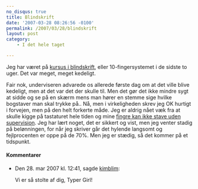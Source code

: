 ```yaml
---
no_disqus: true
title: Blindskrift
date: '2007-03-28 08:26:56 -0100'
permalink: /2007/03/28/blindskrift
layout: post
category:
    - I det hele taget

---
```

Jeg har været på [kursus i blindskrift](http://www.informadanmark.dk/), eller 10-fingersystemet i de sidste to uger. Det var meget, meget kedeligt.

Fair nok, underviseren advarede os allerede første dag om at det ville blive kedeligt, men at det var det der skulle til. Men det gør det ikke mindre sygt at sidde og se på en skærm mens man hører en stemme sige hvilke bogstaver man skal trykke på.. Nå, men i virkeligheden skrev jeg OK hurtigt i forvejen, men på den helt forkerte måde. Jeg er aldrig nået væk fra at skulle kigge på tastaturet hele tiden og mine [fingre kan ikke stave uden supervision](http://xoc.dk/2005/10/11/lader-som-om-der-er-gaaet-en-uge). Jeg har lært noget, det er sikkert og vist, men jeg venter stadig på belønningen, for når jeg skriver går det hylende langsomt og fejlprocenten er oppe på de 70%. Men jeg er stædig, så det kommer på et tidspunkt.

<div class="vintage-comments">
<h4>Kommentarer </h4>
<ul class="vintage-comments-list"><li>
<p class="comment-meta">Den <time datetime="2007-03-28T12:41:05+02:00">28. mar 2007 kl.  12:41</time>, sagde <a href="http://kimblim.dk">kimblim</a>:</p>
<p>Vi er så stolte af dig, Typer Girl!</p>
</li>
</ul>
</div>

